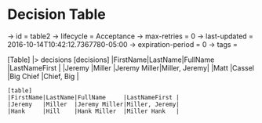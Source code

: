 # Decision Table

-> id = table2
-> lifecycle = Acceptance
-> max-retries = 0
-> last-updated = 2016-10-14T10:42:12.7367780-05:00
-> expiration-period = 0
-> tags = 

[Table]
|> decisions
    [decisions]
    |FirstName|LastName|FullName     |LastNameFirst |
    |Jeremy   |Miller  |Jeremy Miller|Miller, Jeremy|
    |Matt     |Cassel  |Big Chief    |Chief, Big    |


    [table]
    |FirstName|LastName|FullName     |LastNameFirst |
    |Jeremy   |Miller  |Jeremy Miller|Miller, Jeremy|
    |Hank     |Hill    |Hank Miller  |Miller Hank   |

~~~
